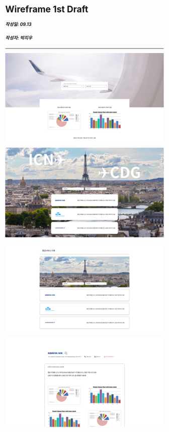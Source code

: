 # Wireframe 1st Draft

##### 작성일: 09.13

##### 작성자: 박지우

<hr>



![main](IMG/main.png)

![search_list1](IMG/search_list1.png)

![search_list2](IMG/search_list2.png)

![airline_detail](IMG/airline_detail.png)
